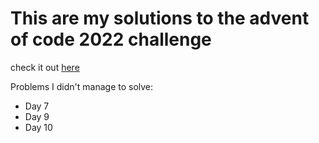 # This are my solutions to the advent of code 2022 challenge

check it out [here](https://adventofcode.com/)

Problems I didn't manage to solve:

- Day 7
- Day 9
- Day 10